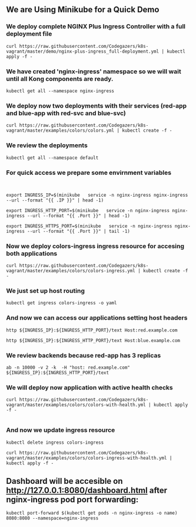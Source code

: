 
## We are Using Minikube for a Quick Demo

### We deploy complete NGINX Plus Ingress Controller with a full deployment file
~~~
curl https://raw.githubusercontent.com/Codegazers/k8s-vagrant/master/demo/nginx-plus-ingress_full-deployment.yml | kubectl apply -f -
~~~

### We have created 'nginx-ingress' namespace so we will wait until all Kong components are ready.
~~~
kubectl get all --namespace nginx-ingress
~~~
### We deploy now two deployments with their services (red-app and blue-app with red-svc and blue-svc) 
~~~
curl https://raw.githubusercontent.com/Codegazers/k8s-vagrant/master/examples/colors/colors.yml | kubectl create -f -
~~~

### We review the deployments
~~~
kubectl get all --namespace default
~~~

### For quick access we prepare some envirnment variables
~~~


export INGRESS_IP=$(minikube   service -n nginx-ingress nginx-ingress --url --format "{{ .IP }}" | head -1)

export INGRESS_HTTP_PORT=$(minikube   service -n nginx-ingress nginx-ingress --url --format "{{ .Port }}" | head -1)

export INGRESS_HTTPS_PORT=$(minikube   service -n nginx-ingress nginx-ingress --url --format "{{ .Port }}" | tail -1)

~~~

### Now we deploy colors-ingress ingress resource for accesing both applications
~~~
curl https://raw.githubusercontent.com/Codegazers/k8s-vagrant/master/examples/colors/colors-ingress.yml | kubectl create -f -
~~~

### We just set up host routing
~~~
kubectl get ingress colors-ingress -o yaml
~~~

### And now we can access our applications setting host headers
~~~
http ${INGRESS_IP}:${INGRESS_HTTP_PORT}/text Host:red.example.com

http ${INGRESS_IP}:${INGRESS_HTTP_PORT}/text Host:blue.example.com
~~~

### We review backends because red-app has 3 replicas
~~~
ab -n 10000 -v 2 -k  -H "host: red.example.com" ${INGRESS_IP}:${INGRESS_HTTP_PORT}/text
~~~

### We will deploy now application with active health checks
~~~
curl https://raw.githubusercontent.com/Codegazers/k8s-vagrant/master/examples/colors/colors-with-health.yml | kubectl apply -f -


~~~
### And now we update ingress resource 
~~~
kubectl delete ingress colors-ingress

curl https://raw.githubusercontent.com/Codegazers/k8s-vagrant/master/examples/colors/colors-ingress-with-health.yml | kubectl apply -f -
~~~




## Dashboard will be accesible on http://127.0.0.1:8080/dashboard.html after nginx-ingress pod port forwarding:
~~~
kubectl port-forward $(kubectl get pods -n nginx-ingress -o name) 8080:8080 --namespace=nginx-ingress
~~~
